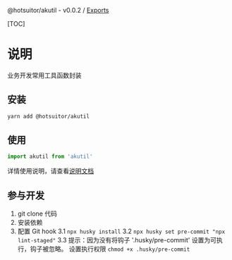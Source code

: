 @hotsuitor/akutil - v0.0.2 / [Exports](modules.md)

[TOC]

# 说明

业务开发常用工具函数封装

## 安装

```sh
yarn add @hotsuitor/akutil
```

## 使用

```js
import akutil from 'akutil'
```

详情使用说明，请查看[说明文档](./docs/modules.md)

## 参与开发

1. git clone 代码
2. 安装依赖
3. 配置 Git hook
3.1 `npx husky install`
3.2 `npx husky set pre-commit "npx lint-staged"`
3.3 提示：因为没有将钩子 '.husky/pre-commit' 设置为可执行，钩子被忽略。
设置执行权限 `chmod +x .husky/pre-commit`
